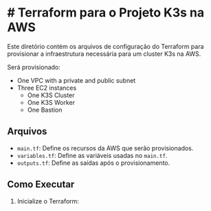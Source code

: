 # # Terraform para o Projeto K3s na AWS

Este diretório contém os arquivos de configuração do Terraform para provisionar a infraestrutura necessária para um cluster K3s na AWS.

Será provisionado:

- One VPC with a private and public subnet
- Three EC2 instances
  - One K3S Cluster
  - One K3S Worker
  - One Bastion

## Arquivos

- `main.tf`: Define os recursos da AWS que serão provisionados.
- `variables.tf`: Define as variáveis usadas no `main.tf`.
- `outputs.tf`: Define as saídas após o provisionamento.

## Como Executar

1. Inicialize o Terraform:

